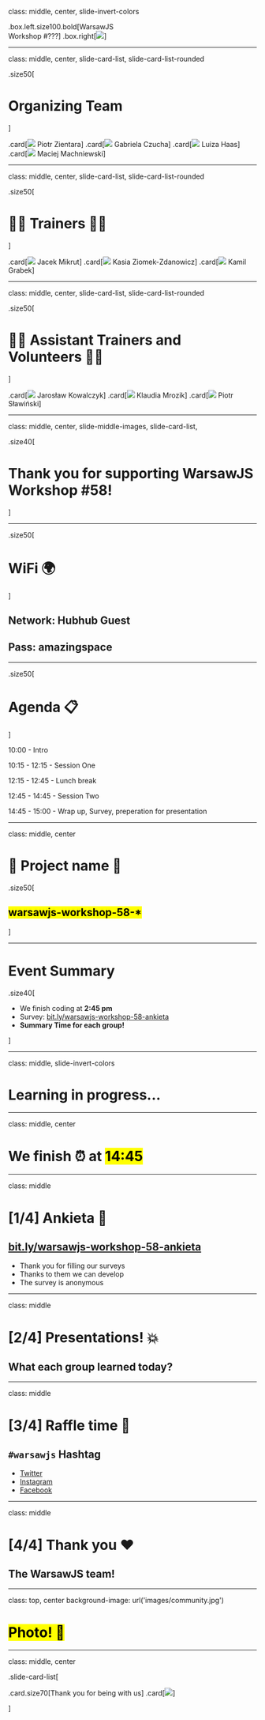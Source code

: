 class: middle, center, slide-invert-colors

.box.left.size100.bold[WarsawJS<br/>Workshop #<span class="ordometer js-workshop-number">???</span>]
.box.right[![](images/logo/logo-black-transparent-200x200.png)]

---

class: middle, center, slide-card-list, slide-card-list-rounded

.size50[

# Organizing Team

]

.card[![](https://s3.eu-central-1.amazonaws.com/www.warsawjs.com/static/images/people/piotr-zientara.jpg) Piotr Zientara]
.card[![](https://s3.eu-central-1.amazonaws.com/www.warsawjs.com/static/images/people/gabriela-czucha.jpg) Gabriela Czucha]
.card[![](https://s3.eu-central-1.amazonaws.com/www.warsawjs.com/static/images/people/luiza-buta.jpg) Luiza Haas]
.card[![](https://s3.eu-central-1.amazonaws.com/www.warsawjs.com/static/images/people/maciej-machniewski.jpg) Maciej Machniewski]

<!-- .card[![](https://s3.eu-central-1.amazonaws.com/www.warsawjs.com/static/images/people/tomasz-budrewicz.jpg) Tomasz Budrewicz] -->


---


class: middle, center, slide-card-list, slide-card-list-rounded

.size50[

# 👨‍🏫 Trainers 👨‍🏫

]

.card[![](https://s3.eu-central-1.amazonaws.com/www.warsawjs.com/static/images/people/jacek-mikrut.jpg) Jacek Mikrut]
.card[![](https://s3.eu-central-1.amazonaws.com/www.warsawjs.com/static/images/people/Kasia-ziomek-zdanowicz.png) Kasia Ziomek-Zdanowicz]
.card[![](https://s3.eu-central-1.amazonaws.com/www.warsawjs.com/static/images/people/kamil-grabek.jpg) Kamil Grabek]
<!-- .card[![](https://s3.eu-central-1.amazonaws.com/www.warsawjs.com/static/images/people/jaroslaw-kowalczyk.jpg) Jarosław Kowalczyk] -->
<!-- .card[![](https://s3.eu-central-1.amazonaws.com/www.warsawjs.com/static/images/people/piotr-szlachciak.jpg) Piotr Szlachciak] -->
<!-- .card[![](https://s3.eu-central-1.amazonaws.com/www.warsawjs.com/static/images/people/michal-bury.jpg) Michał Bury] -->
<!-- .card[![](https://s3.eu-central-1.amazonaws.com/www.warsawjs.com/static/images/people/marcin-hagmajer.jpg) Marcin Hagmajer] -->
<!-- .card[![](https://s3.eu-central-1.amazonaws.com/www.warsawjs.com/static/images/people/andriy-mykulyak.jpg) Andriy Mykulyak] -->

<!-- .card[![](https://s3.eu-central-1.amazonaws.com/www.warsawjs.com/static/images/people/kuba-strebeyko.jpeg) Kuba Strebeyko] -->
<!-- .card[![](https://s3.eu-central-1.amazonaws.com/www.warsawjs.com/static/images/people/filip-floryan.jpg) Filip Floryan] -->
<!-- .card[![](https://s3.eu-central-1.amazonaws.com/www.warsawjs.com/static/images/people/jakub-skalecki.jpg) Jakub Skałecki] -->
<!-- .card[![](https://s3.eu-central-1.amazonaws.com/www.warsawjs.com/static/images/people/radek-wojtysiak.jpg) Radek Wojtysiak] -->
<!-- .card[![](https://s3.eu-central-1.amazonaws.com/www.warsawjs.com/static/images/people/patryk-omiotek.jpg) Patryk Omiotek] -->
<!-- .card[![](https://s3.eu-central-1.amazonaws.com/www.warsawjs.com/static/images/people/daniel-karski.jpg) Daniel Karski] -->
<!-- .card[![](https://s3.eu-central-1.amazonaws.com/www.warsawjs.com/static/images/people/wojciech-przechodzen.jpg) Wojciech Przechodzeń] -->

<!-- .card[![](https://s3.eu-central-1.amazonaws.com/www.warsawjs.com/static/images/people/robert-kawecki.jpg) Robert Kawecki] -->
<!-- .card[![](https://s3.eu-central-1.amazonaws.com/www.warsawjs.com/static/images/people/jakub-janczyk.jpg) Jakub Janczyk] -->

<!-- .card[![](https://s3.eu-central-1.amazonaws.com/www.warsawjs.com/static/images/people/michal-zalecki.jpg) Michał Załęcki] -->

<!-- .card[![](https://s3.eu-central-1.amazonaws.com/www.warsawjs.com/static/images/people/tomasz-cudzilo.jpg) Tomasz Cudziło]
.card[![](https://s3.eu-central-1.amazonaws.com/www.warsawjs.com/static/images/people/piotr-szlachciak.jpg) Piotr Szlachciak] -->

<!-- .card[![](https://s3.eu-central-1.amazonaws.com/www.warsawjs.com/static/images/people/michal-bury.jpg) Michał Bury] -->
<!-- .card[![](https://s3.eu-central-1.amazonaws.com/www.warsawjs.com/static/images/people/andriy-mykulyak.jpg) Andriy Mykulyak] -->
<!-- .card[![](https://s3.eu-central-1.amazonaws.com/www.warsawjs.com/static/images/people/ivan-rukhavets.png) Ivan Rukhavets] -->
<!-- .card[![](https://s3.eu-central-1.amazonaws.com/www.warsawjs.com/static/images/people/michal-zalecki.png) Michał Załęcki] -->
<!-- .card[![](https://s3.eu-central-1.amazonaws.com/www.warsawjs.com/static/images/people/sijawusz-pur-rahnama.jpg) Sijawusz Pur Rahnama] -->
<!-- .card[![](https://s3.eu-central-1.amazonaws.com/www.warsawjs.com/static/images/people/piotr-zientara.jpg) Piotr Zientara] -->
<!-- .card[![](https://s3.eu-central-1.amazonaws.com/www.warsawjs.com/static/images/people/robert-kawecki.jpg) Robert Kawecki] -->
<!-- .card[![](https://s3.eu-central-1.amazonaws.com/www.warsawjs.com/static/images/people/rafal-sosnowski.png) Rafał Sosnowski] -->
<!-- .card[![](https://s3.eu-central-1.amazonaws.com/www.warsawjs.com/static/images/people/tomasz-budrewicz.jpg) Tomasz Budrewicz] -->
<!-- .card[![](https://s3.eu-central-1.amazonaws.com/www.warsawjs.com/static/images/people/dmytro-maretskyi.JPG) Dmytro Maretskyi] -->
<!-- .card[![](https://s3.eu-central-1.amazonaws.com/www.warsawjs.com/static/images/people/chris-trzesniewski.jpeg) Chris Trześniewski] -->
<!-- .card[![](https://s3.eu-central-1.amazonaws.com/www.warsawjs.com/static/images/people/robert-gurgul.jpg) Robert Gurgul] -->
<!-- .card[![](https://s3.eu-central-1.amazonaws.com/www.warsawjs.com/static/images/people/rafal-pocztarski.jpg) Rafał Pocztarski] -->
<!-- .card[![](https://s3.eu-central-1.amazonaws.com/www.warsawjs.com/static/images/people/przemek-strucinski.jpg) Przemysław Struciński] -->
<!-- .card[![](https://s3.eu-central-1.amazonaws.com/www.warsawjs.com/static/images/people/lukasz-basaj.jpg) Łukasz Basaj] -->
<!-- .card[![](https://s3.eu-central-1.amazonaws.com/www.warsawjs.com/static/images/people/bartek-legiec.jpeg) Bartosz Legięć] -->
<!-- .card[![](https://s3.eu-central-1.amazonaws.com/www.warsawjs.com/static/images/people/piotr-kowalski.jpg) Piotr Kowalski] -->
<!-- .card[![](https://s3.eu-central-1.amazonaws.com/www.warsawjs.com/static/images/people/piotr-szlachciak.jpg) Piotr Szlachciak] -->
<!-- .card[![](https://s3.eu-central-1.amazonaws.com/www.warsawjs.com/static/images/people/lukasz-borawski.jpg) Łukasz Borawski] -->
<!-- .card[![](https://s3.eu-central-1.amazonaws.com/www.warsawjs.com/static/images/people/michal-szklarski.jpg) Michał Szklarski] -->
<!-- .card[![](https://s3.eu-central-1.amazonaws.com/www.warsawjs.com/static/images/people/pawel-mysior.jpg) Paweł Mysior] -->
<!-- .card[![](https://s3.eu-central-1.amazonaws.com/www.warsawjs.com/static/images/people/tatiana-platonova.jpg) Tatiana Platonova] -->
<!-- .card[![](https://s3.eu-central-1.amazonaws.com/www.warsawjs.com/static/images/people/piotr-zientara.jpg) Piotr Zientara] -->
<!-- .card[![](https://s3.eu-central-1.amazonaws.com/www.warsawjs.com/static/images/people/daniel-siwek.jpg) Daniel Siwek] -->
<!-- .card[![](https://s3.eu-central-1.amazonaws.com/www.warsawjs.com/static/images/people/rafal-pocztarski.jpg) Rafał Pocztarski] -->
<!-- .card[![](https://s3.eu-central-1.amazonaws.com/www.warsawjs.com/static/images/people/lukasz-godziejewski.jpg) Łukasz Godziejewski] -->
<!-- .card[![](https://s3.eu-central-1.amazonaws.com/www.warsawjs.com/static/images/people/tomasz-budrewicz.jpg) Tomasz Budrewicz] -->
<!-- .card[![](https://s3.eu-central-1.amazonaws.com/www.warsawjs.com/static/images/people/piotr-koszulinski.jpg) Piotrek Koszuliński] -->
<!-- .card[![](https://s3.eu-central-1.amazonaws.com/www.warsawjs.com/static/images/people/nataliya-pasichnyk.jpeg) Nataliya Pasichnyk] -->
<!-- .card[![](https://s3.eu-central-1.amazonaws.com/www.warsawjs.com/static/images/people/anna-guz.jpg) Anna Guz] -->
<!-- .card[![](https://s3.eu-central-1.amazonaws.com/www.warsawjs.com/static/images/people/mateusz-chrzonstowski.jpg) Mateusz Chrzonstowski] -->
<!-- .card[![](https://s3.eu-central-1.amazonaws.com/www.warsawjs.com/static/images/people/marek-kirejczyk.jpg) Marek Kirejczyk] -->
<!-- .card[![](https://s3.eu-central-1.amazonaws.com/www.warsawjs.com/static/images/people/bartlomiej-rutkowski.jpg) Bartłomiej Rutkowski] -->
<!-- .card[![](https://s3.eu-central-1.amazonaws.com/www.warsawjs.com/static/images/people/justyna-broniszewska.jpg) Justyna Broniszewska] -->
<!-- .card[![](https://s3.eu-central-1.amazonaws.com/www.warsawjs.com/static/images/people/kamil-gajowy.jpg) Kamil Gajowy] -->
<!-- .card[![](https://s3.eu-central-1.amazonaws.com/www.warsawjs.com/static/images/people/wojtek-przechodzen.jpeg) Wojtek Przechodzeń] -->
<!-- .card[![](https://s3.eu-central-1.amazonaws.com/www.warsawjs.com/static/images/people/vivek-patel.jpg) Vivek Patel] -->

---

class: middle, center, slide-card-list, slide-card-list-rounded

.size50[

# 👩‍🏫 Assistant Trainers and Volunteers 👨‍🏫

]

.card[![](https://s3.eu-central-1.amazonaws.com/www.warsawjs.com/static/images/people/jaroslaw-kowalczyk.jpg) Jarosław Kowalczyk]
.card[![](https://eu.ui-avatars.com/api/?size=457&name=K+M) Klaudia Mrozik]
.card[![](https://s3.eu-central-1.amazonaws.com/www.warsawjs.com/static/images/people/piotr-slawinski.jpg) Piotr Sławiński]
<!-- .card[![](https://s3.eu-central-1.amazonaws.com/www.warsawjs.com/static/images/people/anna-lukianova.jpg) Anna Lukianova] -->
<!-- .card[![](https://s3.eu-central-1.amazonaws.com/www.warsawjs.com/static/images/people/kacper-wiszczuk.jpg) Kacper Wiszczuk] -->
<!-- .card[![](https://s3.eu-central-1.amazonaws.com/www.warsawjs.com/static/images/people/kuba-strebeyko.jpeg) Kuba Strebeyko] -->
<!-- .card[![](https://s3.eu-central-1.amazonaws.com/www.warsawjs.com/static/images/people/miroslaw-stasiak.jpg) Mirosław Stasiak] -->

<!-- .card[![](https://s3.eu-central-1.amazonaws.com/www.warsawjs.com/static/images/people/nataliya-pasichnyk.jpeg) Nataliya Pasichnyk] -->
<!-- .card[![](https://s3.eu-central-1.amazonaws.com/www.warsawjs.com/static/images/people/lukasz-basaj.jpg) Łukasz Basaj] -->

<!-- .card[![](https://s3.eu-central-1.amazonaws.com/www.warsawjs.com/static/images/people/natalia-kedziora.jpg) Natalia Kędziora] -->

<!-- .card[![](https://s3.eu-central-1.amazonaws.com/www.warsawjs.com/static/images/people/daniel-karski.jpeg) Daniel Karski] -->

<!-- .card[![](https://s3.eu-central-1.amazonaws.com/www.warsawjs.com/static/images/people/kamil-grabek.jpg) Kamil Grabek] -->
<!-- .card[![](https://s3.eu-central-1.amazonaws.com/www.warsawjs.com/static/images/people/piotr-szlachciak.jpg) Piotr Szlachciak] -->

<!-- .card[![](https://s3.eu-central-1.amazonaws.com/www.warsawjs.com/static/images/people/michal-bury.jpg) Michał Bury] -->
<!-- .card[![](https://s3.eu-central-1.amazonaws.com/www.warsawjs.com/static/images/people/piotr-kowalski.jpg) Piotr Kowalski] -->
<!-- .card[![](https://s3.eu-central-1.amazonaws.com/www.warsawjs.com/static/images/people/andriy-mykulyak.jpg) Andriy Mykulyak] -->
<!-- .card[![](https://s3.eu-central-1.amazonaws.com/www.warsawjs.com/static/images/people/krzysztof-lokaj.jpg) Krzysztof Łokaj] -->
<!-- .card[![](https://s3.eu-central-1.amazonaws.com/www.warsawjs.com/static/images/people/ivan-rukhavets.png) Ivan Rukhavets] -->
<!-- .card[![](https://s3.eu-central-1.amazonaws.com/www.warsawjs.com/static/images/people/michal-zalecki.png) Michał Załęcki] -->
<!-- .card[![](https://s3.eu-central-1.amazonaws.com/www.warsawjs.com/static/images/people/sijawusz-pur-rahnama.jpg) Sijawusz Pur Rahnama] -->
<!-- .card[![](https://s3.eu-central-1.amazonaws.com/www.warsawjs.com/static/images/people/piotr-zientara.jpg) Piotr Zientara] -->
<!-- .card[![](https://s3.eu-central-1.amazonaws.com/www.warsawjs.com/static/images/people/robert-kawecki.jpg) Robert Kawecki] -->
<!-- .card[![](https://s3.eu-central-1.amazonaws.com/www.warsawjs.com/static/images/people/rafal-sosnowski.png) Rafał Sosnowski] -->
<!-- .card[![](https://s3.eu-central-1.amazonaws.com/www.warsawjs.com/static/images/people/tomasz-budrewicz.jpg) Tomasz Budrewicz] -->
<!-- .card[![](https://s3.eu-central-1.amazonaws.com/www.warsawjs.com/static/images/people/dmytro-maretskyi.JPG) Dmytro Maretskyi] -->
<!-- .card[![](https://s3.eu-central-1.amazonaws.com/www.warsawjs.com/static/images/people/chris-trzesniewski.jpeg) Chris Trześniewski] -->
<!-- .card[![](https://s3.eu-central-1.amazonaws.com/www.warsawjs.com/static/images/people/robert-gurgul.jpg) Robert Gurgul] -->
<!-- .card[![](https://s3.eu-central-1.amazonaws.com/www.warsawjs.com/static/images/people/rafal-pocztarski.jpg) Rafał Pocztarski] -->
<!-- .card[![](https://s3.eu-central-1.amazonaws.com/www.warsawjs.com/static/images/people/przemek-strucinski.jpg) Przemysław Struciński] -->
<!-- .card[![](https://s3.eu-central-1.amazonaws.com/www.warsawjs.com/static/images/people/bartek-legiec.jpeg) Bartosz Legięć] -->
<!-- .card[![](https://s3.eu-central-1.amazonaws.com/www.warsawjs.com/static/images/people/jacek-mikrut.jpg) Jacek Mikrut] -->
<!-- .card[![](https://s3.eu-central-1.amazonaws.com/www.warsawjs.com/static/images/people/piotr-kowalski.jpg) Piotr Kowalski] -->
<!-- .card[![](https://s3.eu-central-1.amazonaws.com/www.warsawjs.com/static/images/people/piotr-szlachciak.jpg) Piotr Szlachciak] -->
<!-- .card[![](https://s3.eu-central-1.amazonaws.com/www.warsawjs.com/static/images/people/lukasz-borawski.jpg) Łukasz Borawski] -->
<!-- .card[![](https://s3.eu-central-1.amazonaws.com/www.warsawjs.com/static/images/people/jakub-skalecki.jpg) Jakub Skałecki] -->
<!-- .card[![](https://s3.eu-central-1.amazonaws.com/www.warsawjs.com/static/images/people/michal-szklarski.jpg) Michał Szklarski] -->
<!-- .card[![](https://s3.eu-central-1.amazonaws.com/www.warsawjs.com/static/images/people/pawel-mysior.jpg) Paweł Mysior] -->
<!-- .card[![](https://s3.eu-central-1.amazonaws.com/www.warsawjs.com/static/images/people/tatiana-platonova.jpg) Tatiana Platonova] -->
<!-- .card[![](https://s3.eu-central-1.amazonaws.com/www.warsawjs.com/static/images/people/piotr-zientara.jpg) Piotr Zientara] -->
<!-- .card[![](https://s3.eu-central-1.amazonaws.com/www.warsawjs.com/static/images/people/daniel-siwek.jpg) Daniel Siwek] -->
<!-- .card[![](https://s3.eu-central-1.amazonaws.com/www.warsawjs.com/static/images/people/rafal-pocztarski.jpg) Rafał Pocztarski] -->
<!-- .card[![](https://s3.eu-central-1.amazonaws.com/www.warsawjs.com/static/images/people/lukasz-godziejewski.jpg) Łukasz Godziejewski] -->
<!-- .card[![](https://s3.eu-central-1.amazonaws.com/www.warsawjs.com/static/images/people/tomasz-budrewicz.jpg) Tomasz Budrewicz] -->
<!-- .card[![](https://s3.eu-central-1.amazonaws.com/www.warsawjs.com/static/images/people/piotr-koszulinski.jpg) Piotrek Koszuliński] -->
<!-- .card[![](https://s3.eu-central-1.amazonaws.com/www.warsawjs.com/static/images/people/krzysztof-syrytczyk.jpg) Krzysztof Syrytczyk] -->
<!-- .card[![](https://s3.eu-central-1.amazonaws.com/www.warsawjs.com/static/images/people/anna-guz.jpg) Anna Guz] -->
<!-- .card[![](https://s3.eu-central-1.amazonaws.com/www.warsawjs.com/static/images/people/mateusz-chrzonstowski.jpg) Mateusz Chrzonstowski] -->
<!-- .card[![](https://s3.eu-central-1.amazonaws.com/www.warsawjs.com/static/images/people/marek-kirejczyk.jpg) Marek Kirejczyk] -->
<!-- .card[![](https://s3.eu-central-1.amazonaws.com/www.warsawjs.com/static/images/people/bartlomiej-rutkowski.jpg) Bartłomiej Rutkowski] -->
<!-- .card[![](https://s3.eu-central-1.amazonaws.com/www.warsawjs.com/static/images/people/justyna-broniszewska.jpg) Justyna Broniszewska] -->
<!-- .card[![](https://s3.eu-central-1.amazonaws.com/www.warsawjs.com/static/images/people/kamil-gajowy.jpg) Kamil Gajowy] -->
<!-- .card[![](https://s3.eu-central-1.amazonaws.com/www.warsawjs.com/static/images/people/wojtek-przechodzen.jpeg) Wojtek Przechodzeń] -->
<!-- .card[![](https://s3.eu-central-1.amazonaws.com/www.warsawjs.com/static/images/people/vivek-patel.jpg) Vivek Patel] -->

---

class: middle, center, slide-middle-images, slide-card-list,

.size40[

# Thank you for supporting WarsawJS Workshop #58!

]

<!-- .card[![](https://s3.eu-central-1.amazonaws.com/www.warsawjs.com/static/images/sponsors/logo-prisma.png)] -->
<!-- .card[![](https://s3.eu-central-1.amazonaws.com/www.warsawjs.com/static/images/sponsors/logo-sumo-logic.png)] -->

<!-- .card[![](https://s3.eu-central-1.amazonaws.com/www.warsawjs.com/static/images/sponsors/logo-packhelp.png)] -->
<!-- .card[![](https://s3.eu-central-1.amazonaws.com/www.warsawjs.com/static/images/sponsors/logo-xfaang.png)] -->


<!-- .card[![](https://s3.eu-central-1.amazonaws.com/www.warsawjs.com/static/images/sponsors/logo-fresha.png)] -->
<!-- .card[![](https://s3.eu-central-1.amazonaws.com/www.warsawjs.com/static/images/sponsors/logo-renderro.png)] -->
<!-- .card[![](images/logo/logo-transparent-200x200.png)] -->
<!-- .card[![](./images/sponsors/logo-softwarely.jpg)] -->
<!-- .card[![](./images/sponsors/logo-ethworks.png)] -->

<!-- .card[![](./images/partners/wallaby.svg) Wallaby.js] -->

<!-- ---

class: middle, center, slide-middle-images

.size50[

# Thank you!

]

![](./images/partners/hubhub.jpg) -->

<!-- --- -->

<!-- class: middle, center, slide-middle-images, slide-card-list,

.size50[

# Partners

] -->

<!-- .card[![](./images/partners/wallaby.svg) Wallaby.js] -->

<!-- ---

class: middle, center, slide-middle-images

.size50[

# Thank you!

]

![](./images/partners/hubhub.jpg) -->

<!-- ---

class: middle, center, slide-middle-images, slide-card-list,

.size50[

# Video Conferencing Platform

]


<!-- .card[![](./images/partners/jitsi-logo-blue.png)] -->
<!-- .card[![](./images/partners/wallaby.svg) Wallaby.js] -->

<!-- ---

class: middle, center, slide-middle-images

.size50[

# Thank you!

]

![](./images/partners/hubhub.jpg) -->


---

.size50[

# WiFi 🌍

]

## Network: Hubhub Guest



## Pass: amazingspace

<!-- --- -->

---

.size50[

# Agenda 📋

]

10:00 - Intro

10:15 - 12:15 - Session One

12:15 - 12:45 - Lunch break

12:45 - 14:45 - Session Two

14:45 - 15:00 - Wrap up, Survey, preperation for presentation

<!-- --- -->

<!-- .size50[

# Good practices for  📋

]

* 4 sessions

* One sesion - one hour

* 25 minutes for the coach

* 25 minuts for practice

* 10 minuts for summary and short break -->

<!-- --- -->

<!-- class: middle, center

# Slack

<svg width="200" height="200" viewBox="0 0 256 256" xmlns="http://www.w3.org/2000/svg" preserveAspectRatio="xMidYMid"><path d="M165.964 15.838c-3.89-11.975-16.752-18.528-28.725-14.636-11.975 3.89-18.528 16.752-14.636 28.725l58.947 181.365c4.048 11.187 16.132 17.473 27.732 14.135 12.1-3.483 19.475-16.334 15.614-28.217L165.964 15.838" fill="#DFA22F"/><path d="M74.626 45.516C70.734 33.542 57.873 26.989 45.9 30.879 33.924 34.77 27.37 47.631 31.263 59.606l58.948 181.366c4.047 11.186 16.132 17.473 27.732 14.132 12.099-3.481 19.474-16.332 15.613-28.217L74.626 45.516" fill="#3CB187"/><path d="M240.162 166.045c11.975-3.89 18.526-16.75 14.636-28.726-3.89-11.973-16.752-18.527-28.725-14.636L44.708 181.632c-11.187 4.046-17.473 16.13-14.135 27.73 3.483 12.099 16.334 19.475 28.217 15.614l181.372-58.93" fill="#CE1E5B"/><path d="M82.508 217.27l43.347-14.084-14.086-43.352-43.35 14.09 14.089 43.347" fill="#392538"/><path d="M173.847 187.591c16.388-5.323 31.62-10.273 43.348-14.084l-14.088-43.36-43.35 14.09 14.09 43.354" fill="#BB242A"/><path d="M210.484 74.706c11.974-3.89 18.527-16.751 14.637-28.727-3.89-11.973-16.752-18.526-28.727-14.636L15.028 90.293C3.842 94.337-2.445 106.422.896 118.022c3.481 12.098 16.332 19.474 28.217 15.613l181.371-58.93" fill="#72C5CD"/><path d="M52.822 125.933c11.805-3.836 27.025-8.782 43.354-14.086-5.323-16.39-10.273-31.622-14.084-43.352l-43.36 14.092 14.09 43.346" fill="#248C73"/><path d="M144.16 96.256l43.356-14.088a546179.21 546179.21 0 0 0-14.089-43.36L130.07 52.9l14.09 43.356" fill="#62803A"/></svg> -->

<!-- ## #workshop-46

**Dostęp możliwy, kiedy dostaniesz zaproszenie.** -->

<!-- ---

class: middle, center

.size70[

# Kto jest pierwszy raz na wydarzeniu?

] -->

<!-- ---

# Przerwy 🏖

.size50[

* Social media break: **11:30 — 11:45**
* Lunch: **13:00 — 13:45**
* Activity break: **15:30 — 15:45**

]

Możliwe są dodatkowe przerwy, o których decyduje trener. -->

---

class: middle, center

# 💎 Project name 💎

.size50[

## <mark>warsawjs-workshop-58-\*</mark>

]

---

# Event Summary

.size40[

- We finish coding at **2:45 pm**
- Survey: [bit.ly/warsawjs-workshop-58-ankieta](https://bit.ly/warsawjs-workshop-58-ankieta)
- **Summary Time for each group!**

]


---

class: middle, slide-invert-colors

# Learning in progress...

---

class: middle, center

# We finish &#x23F0; at <mark>14:45</mark>

---

class: middle

# [1/4] Ankieta 📑

## [bit.ly/warsawjs-workshop-58-ankieta](https://bit.ly/warsawjs-workshop-58-ankieta)

- Thank you for filling our surveys
- Thanks to them we can develop
- The survey is anonymous

---

class: middle

# [2/4] Presentations! &#x1F4A5;

## What each group learned today?

---

class: middle

# [3/4] Raffle time &#x1F381;

## `#warsawjs` Hashtag

- [Twitter](https://twitter.com/hashtag/warsawjs?f=tweets&vertical=default)
- [Instagram](https://www.instagram.com/explore/tags/warsawjs/)
- [Facebook](https://www.facebook.com/hashtag/warsawjs)

---

class: middle

# [4/4] Thank you ❤️

## The WarsawJS team!

---

class: top, center
background-image: url('images/community.jpg')

# <mark>Photo! 📸</mark>

<!-- ---




class: middle, center

# ⭐️ Next Workshop ⭐️

## Frontend for everyone

### WarsawJS Workshop #59

#### Sunday, September 19, 2021 -->

---

class: middle, center

.slide-card-list[

.card.size70[Thank&nbsp;you for&nbsp;being&nbsp;with&nbsp;us]
.card[![](images/logo/logo-transparent-200x200.png)]

]
